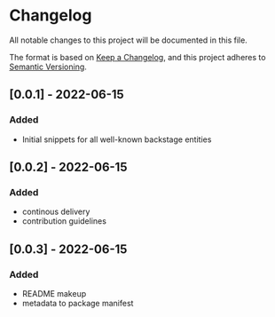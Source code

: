 # Changelog
All notable changes to this project will be documented in this file.

The format is based on [Keep a Changelog](https://keepachangelog.com/en/1.0.0/),
and this project adheres to [Semantic Versioning](https://semver.org/spec/v2.0.0.html).

## [0.0.1] - 2022-06-15
### Added
- Initial snippets for all well-known backstage entities

## [0.0.2] - 2022-06-15
### Added
- continous delivery
- contribution guidelines

## [0.0.3] - 2022-06-15
### Added
- README makeup
- metadata to package manifest